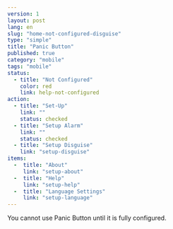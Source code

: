 ```yaml
---
version: 1
layout: post
lang: en
slug: "home-not-configured-disguise"
type: "simple"
title: "Panic Button"
published: true
category: "mobile"
tags: "mobile"
status:
  - title: "Not Configured"
    color: red
    link: help-not-configured
action:
  - title: "Set-Up"
    link: ""
    status: checked
  - title: "Setup Alarm"
    link: ""
    status: checked
  - title: "Setup Disguise"
    link: "setup-disguise"
items:
  -  title: "About"
     link: "setup-about"
  -  title: "Help"
     link: "setup-help"
  -  title: "Language Settings"
     link: "setup-language"
---
```


You cannot use Panic Button until it is fully configured.